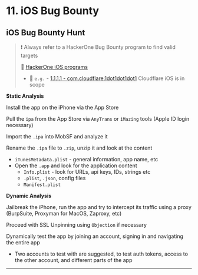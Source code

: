 # 11. iOS Bug Bounty

## iOS Bug Bounty Hunt

> ❗ Always refer to a HackerOne Bug Bounty program to find valid targets
>
> 🔗 [HackerOne iOS programs](https://hackerone.com/opportunities/all/search?asset_types=APPLE_STORE_APP_ID%2CTESTFLIGHT%2COTHER_IPA&ordering=Newest+programs)
>
> - 🧪  `e.g.` - [1.1.1.1 - com.cloudflare.1dot1dot1dot1](https://hackerone.com/cloudflare) Cloudflare iOS is in scope

**Static Analysis**

Install the app on the iPhone via the App Store

Pull the `ipa` from the App Store via `AnyTrans` or `iMazing` tools (Apple ID login necessary)

Import the `.ipa` into MobSF and analyze it

Rename the `.ipa` file to `.zip`, unzip it and look at the content

- `iTunesMetadata.plist` - general information, app name, etc
- Open the `.app` and look for the application content
  - `Info.plist` - look for URLs, api keys, IDs, strings etc
  - `.plist`, `.json`, config files
  - `Manifest.plist`

**Dynamic Analysis**

Jailbreak the iPhone, run the app and try to intercept its traffic using a proxy (BurpSuite, Proxyman for MacOS, Zaproxy, etc)

Proceed with SSL Unpinning using `Objection` if necessary

Dynamically test the app by joining an account, signing in and navigating the entire app

- Two accounts to test with are suggested, to test auth tokens, access to the other account, and different parts of the app

------

